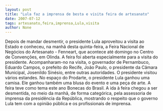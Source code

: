 ```yaml
---
layout: post
title: "Lula faz a imprensa de besta e visita feira de artesanato"
date: 2007-07-12
tags: artesanato,feira,imprensa,Lula,visita
author: None
---
```

Depois de mandar desmentir, o presidente Lula aproveitou a visita ao Estado e conheceu, na manh&atilde; desta quinta-feira, a Feira Nacional de Neg&oacute;cios do Artesanato - Fenneart, que acontece at&eacute; domingo no Centro de Conven&ccedil;&otilde;es, em Olinda. 
A feira foi aberta especialmente para a visita do presidente. 
Acompanharam-no na visita, o governador de Pernambuco, Eduardo Campos, o prefeito do Recife, Jo&atilde;o Paulo, o presidente da C&acirc;mara Municipal, Josenildo Sin&eacute;sio, entre outras autoridades. 
O presidente visitou v&aacute;rios estandes. No espa&ccedil;o do Prodarte, o presidente Lula ganhou uma camisa. Ele ganhou tamb&eacute;m uma blusa do evento e uma pe&ccedil;a de arte. A feira teve como tema este ano Bonecas do Brasil.
A ida &agrave; feira chegou a ser desmentida, no meio da manh&atilde;, de forma categ&oacute;rica, pela assessoria de imprensa da presid&ecirc;ncia da Rep&uacute;blica, mostrando o respeito que o governo Lula tem com a opini&atilde;o p&uacute;blica e os profissionais de imprensa.
 